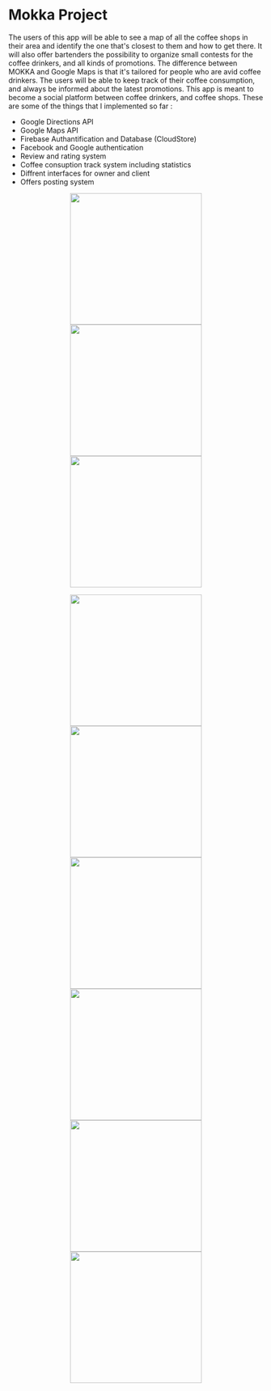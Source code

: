 # Mokka Project 

   The users of this app will be able to see a map of all the
coffee shops in their area and identify the one that's closest to them and
how to get there. It will also offer bartenders the possibility to organize
small contests for the coffee drinkers, and all kinds of promotions. The
difference between MOKKA and Google Maps is that it's tailored for people
who are avid coffee drinkers. The users will be able to keep track of their
coffee consumption, and always be informed about the latest promotions. This
app is meant to become a social platform between coffee drinkers, and 
coffee shops.
These are some of the things that I implemented so far :
 - Google Directions API
 - Google Maps API
 - Firebase Authantification and Database (CloudStore)
 - Facebook and Google authentication
 - Review and rating system
 - Coffee consuption track system including statistics
 - Diffrent interfaces for owner and client
 - Offers posting system


<p align="middle">
  <img src="https://user-images.githubusercontent.com/53866394/66714827-84dd9d80-edc4-11e9-9f94-be1d044f0c36.png" width="260" hspace="12" />
  <img src="https://user-images.githubusercontent.com/53866394/66714829-87d88e00-edc4-11e9-9ab4-5532fc406fce.png" width="260" hspace="12" /> 
  <img src="https://user-images.githubusercontent.com/53866394/66714835-9030c900-edc4-11e9-98bb-58cb9dfd32b4.png" width="260"  />
</p>


<p align="middle">
  <img src="https://user-images.githubusercontent.com/53866394/66714861-edc51580-edc4-11e9-8e46-bd7e04c52358.png" width="260" hspace="12"/>
  <img src="https://user-images.githubusercontent.com/53866394/66714832-8c04ab80-edc4-11e9-9556-0b28b81fd03d.png" width="260" hspace="12"/> 
  <img src="https://user-images.githubusercontent.com/53866394/66714833-8d35d880-edc4-11e9-84c0-ff3f6fea5598.png" width="260 />
</p>

<p align="middle">
  <img src="https://user-images.githubusercontent.com/53866394/66715054-8361a480-edc7-11e9-9e41-af322df1d494.png" width="260" hspace="12"/>
  <img src="https://user-images.githubusercontent.com/53866394/66715105-e0f5f100-edc7-11e9-9c14-a8cabf0d041f.png" width="260" hspace="12"/> 
  <img src="https://user-images.githubusercontent.com/53866394/66715059-86f52b80-edc7-11e9-97dd-93d4e8df2a2c.png" width="260"/>
</p>







